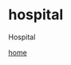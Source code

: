 # hospital
Hospital
  <div class="home"><a class="home" href="delengathosssptal.html" >home</a></div>
